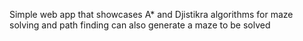 Simple web app that showcases A* and Djistikra algorithms for maze solving and path finding
can also generate a maze to be solved
